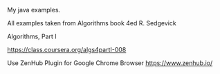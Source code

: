 My java examples.

All examples taken from Algorithms book 4ed R. Sedgevick

Algorithms, Part I 

https://class.coursera.org/algs4partI-008

Use ZenHub Plugin for Google Chrome Browser
https://www.zenhub.io/
